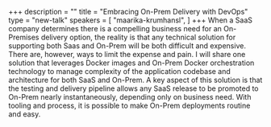 +++
description = ""
title = "Embracing On-Prem Delivery with DevOps"
type = "new-talk"
speakers = [
        "maarika-krumhansl",
]
+++
When a SaaS company determines there is a compelling business need for an On-Premises delivery option, the reality is that any technical solution for supporting both Saas and On-Prem will be both difficult and expensive. There are, however, ways to limit the expense and pain. I will share one solution that leverages Docker images and On-Prem Docker orchestration technology to manage complexity of the application codebase and architecture for both SaaS and On-Prem. A key aspect of this solution is that the testing and delivery pipeline allows any SaaS release to be promoted to On-Prem nearly instantaneously, depending only on business need. With tooling and process, it is possible to make On-Prem deployments routine and easy.
